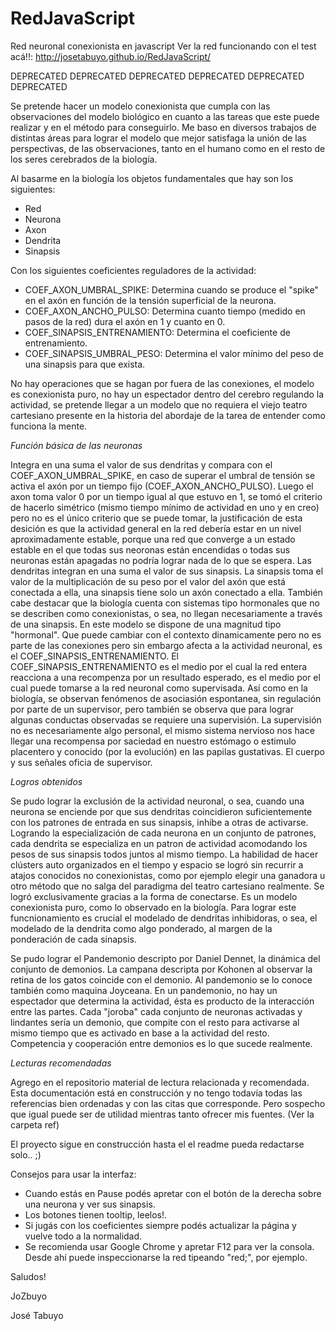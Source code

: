 # RedJavaScript
Red neuronal conexionista en javascript
Ver la red funcionando con el test acá!!:
http://josetabuyo.github.io/RedJavaScript/


DEPRECATED
DEPRECATED
DEPRECATED
DEPRECATED
DEPRECATED
DEPRECATED

Se pretende hacer un modelo conexionista que cumpla con las observaciones del modelo biológico en cuanto a las tareas que este puede realizar y en el método para conseguirlo.
Me baso en diversos trabajos de distintas áreas para lograr el modelo que mejor satisfaga la unión de las perspectivas, de las observaciones, tanto en el humano como en el resto de los seres cerebrados de la biología.

Al basarme en la biología los objetos fundamentales que hay son los siguientes:
 - Red
 - Neurona
 - Axon
 - Dendrita
 - Sinapsis

 Con los siguientes coeficientes reguladores de la actividad:
 - COEF_AXON_UMBRAL_SPIKE:
    Determina cuando se produce el "spike" en el axón en función de la tensión superficial de la neurona.
 - COEF_AXON_ANCHO_PULSO:
    Determina cuanto tiempo (medido en pasos de la red) dura el axón en 1 y cuanto en 0.
 - COEF_SINAPSIS_ENTRENAMIENTO:
Determina el coeficiente de entrenamiento.
 - COEF_SINAPSIS_UMBRAL_PESO:
Determina el valor mínimo del peso de una sinapsis para que exista.

No hay operaciones que se hagan por fuera de las conexiones, el modelo es conexionista puro, no hay un espectador dentro del cerebro regulando la actividad, se pretende llegar a un modelo que no requiera el viejo teatro cartesiano presente en la historia del abordaje de la tarea de entender como funciona la mente.


*Función básica de las neuronas*

Integra en una suma el valor de sus dendritas y compara con el COEF_AXON_UMBRAL_SPIKE, en caso de superar el umbral de tensión se activa el axón por un tiempo fijo (COEF_AXON_ANCHO_PULSO).
Luego el axon toma valor 0 por un tiempo igual al que estuvo en 1, se tomó el criterio de hacerlo simétrico (mismo tiempo mínimo de actividad en uno y en creo) pero no es el único criterio que se puede tomar, la justificación de esta desición es que la actividad general en la red debería estar en un nivel aproximadamente estable, porque una red que converge a un estado estable en el que todas sus neoronas están encendidas o todas sus neuronas están apagadas no podría lograr nada de lo que se espera.
Las dendritas integran en una suma el valor de sus sinapsis.
La sinapsis toma el valor de la multiplicación de su peso por el valor del axón que está conectada a ella, una sinapsis tiene solo un axón conectado a ella.
También cabe destacar que la biología cuenta con sistemas tipo hormonales que no se describen como conexionistas, o sea, no llegan necesariamente a través de una sinapsis.
En este modelo se dispone de una magnitud tipo "hormonal". Que puede cambiar con el contexto dinamicamente pero no es parte de las conexiones pero sin embargo afecta a la actividad neuronal, es el COEF_SINAPSIS_ENTRENAMIENTO.
El COEF_SINAPSIS_ENTRENAMIENTO es el medio por el cual la red entera reacciona a una recompenza por un resultado esperado, es el medio por el cual puede tomarse a la red neuronal como supervisada.
Así como en la biología, se observan fenómenos de asociasión espontanea, sin regulación por parte de un supervisor, pero también se observa que para lograr algunas conductas observadas se requiere una supervisión.
La supervisión no es necesariamente algo personal, el mismo sistema nervioso nos hace llegar una recompensa por saciedad en nuestro estómago o estimulo placentero y conocido (por la evolución) en las papilas gustativas. El cuerpo y sus señales oficia de supervisor.

*Logros obtenidos*

Se pudo lograr la exclusión de la actividad neuronal, o sea, cuando una neurona se enciende por que sus dendritas coincidieron suficientemente con los patrones de entrada en sus sinapsis, inhibe a otras de activarse. Logrando la especialización de cada neurona en un conjunto de patrones, cada dendrita se especializa en un patron de actividad acomodando los pesos de sus sinapsis todos juntos al mismo tiempo.
La habilidad de hacer clústers auto organizados en el tiempo y espacio se logró sin recurrir a atajos conocidos no conexionistas, como por ejemplo elegir una ganadora u otro método que no salga del paradigma del teatro cartesiano realmente.
Se logró exclusivamente gracias a la forma de conectarse. Es un modelo conexionista puro, como lo observado en la biología.
Para lograr este funcnionamiento es crucial el modelado de dendritas inhibidoras, o sea, el modelado de la dendrita como algo ponderado, al margen de la ponderación de cada sinapsis.

Se pudo lograr el Pandemonio descripto por Daniel Dennet, la dinámica del conjunto de demonios.
La campana descripta por Kohonen al observar la retina de los gatos coincide con el demonio.
Al pandemonio se lo conoce también como maquina Joyceana.
En un pandemonio, no hay un espectador que determina la actividad, ésta es producto de la interacción entre
las partes.
Cada "joroba" cada conjunto de neuronas activadas y lindantes sería un demonio, que compite con el resto
para activarse al mismo tiempo que es activado en base a la actividad del resto. Competencia y cooperación
entre demonios es lo que sucede realmente.



*Lecturas recomendadas*

Agrego en el repositorio material de lectura relacionada y recomendada.
Esta documentación está en construcción y no tengo todavía todas las referencias bien ordenadas y con las citas que corresponde.
Pero sospecho que igual puede ser de utilidad mientras tanto ofrecer mis fuentes.
(Ver la carpeta ref)





El proyecto sigue en construcción hasta el el readme pueda redactarse solo..   ;)

Consejos para usar la interfaz:
- Cuando estás en Pause podés apretar con el botón de la derecha sobre una neurona y ver sus sinapsis.
- Los botones tienen tooltip, leelos!.
- Si jugás con los coeficientes siempre podés actualizar la página y vuelve todo a la normalidad.
- Se recomienda usar Google Chrome y apretar F12 para ver la consola.
  Desde ahí puede inspeccionarse la red tipeando "red;", por ejemplo.

Saludos!

JoZbuyo


José Tabuyo
